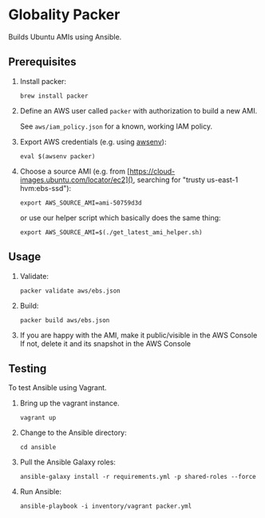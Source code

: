 # Globality Packer

Builds Ubuntu AMIs using Ansible.


## Prerequisites

 1. Install packer:

        brew install packer

 2. Define an AWS user called `packer` with authorization to build a new AMI.

    See `aws/iam_policy.json` for a known, working IAM policy.

 3. Export AWS credentials (e.g. using [awsenv](https://github.com/locationlabs/awsenv)):

        eval $(awsenv packer)

 4. Choose a source AMI (e.g. from [https://cloud-images.ubuntu.com/locator/ec2](), searching
    for "trusty us-east-1 hvm:ebs-ssd"):

        export AWS_SOURCE_AMI=ami-50759d3d
    
    or use our helper script which basically does the same thing:
        
        export AWS_SOURCE_AMI=$(./get_latest_ami_helper.sh)

## Usage

 1. Validate:

        packer validate aws/ebs.json

 2. Build:

        packer build aws/ebs.json

 3. If you are happy with the AMI, make it public/visible in the AWS Console
    If not, delete it and its snapshot in the AWS Console


## Testing

To test Ansible using Vagrant.

 1. Bring up the vagrant instance.

        vagrant up

 2. Change to the Ansible directory:

        cd ansible

 3. Pull the Ansible Galaxy roles:

        ansible-galaxy install -r requirements.yml -p shared-roles --force

 4. Run Ansible:

        ansible-playbook -i inventory/vagrant packer.yml
